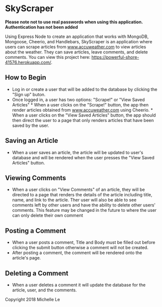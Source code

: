 # SkyScraper
**Please note not to use real passwords when using this application. Authentication has not been added**

Using Express Node to create an application that works with MongoDB, Mongoose, Cheerio, and Handlebars, SkyScraper is an application where users can scrape articles from www.accuweather.com to view articles about the weather. They can save articles, leave comments, and delete comments. You can view this project here: https://powerful-shore-41576.herokuapp.com/.

## How to Begin
 * Log in or create a user that will be added to the database by clicking the "Sign up" buton.
 * Once logged in, a user has two options: "Scrape!" or "View Saved Articles"
 		* When a user clicks on the "Scrape!" button, the app then render articles obtained from www.accuweather.com using Cheerio.
 		* When a user clicks on the "View Saved Articles" button, the app should then direct the user to a page that only renders articles that have been saved by the user.

## Saving an Article
 * When a user saves an article, the article will be updated to user's database and will be rendered when the user presses the "View Saved Articles" button.

## Viewing Comments
 * When a user clicks on "View Comments" of an article, they will be directed to a page that renders the details of the article including title, name, and link to the article. Ther user will also be able to see comments left by other users and have the ability to delete other users' comments. This feature may be changed in the future to where the user can only delete their own comment

## Posting a Comment
 * When a user posts a comment, Title and Body must be filled out before clicking the submit button otherwise a comment will not be created.
 * After posting a comment, the comment will be rendered onto the article's page.

## Deleting a Comment
 * When a user deletes a comment it will update the database for the article, user, and the comments. 

 Copyright 2018 Michelle Le

